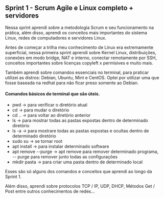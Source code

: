 ##   Sprint 1 - Scrum Agile e Linux completo + servidores

<p>

 Nessa sprint aprendi sobre a metodologia Scrum e seu funcionamento na prática, além disso, aprendi os conceitos mais importantes do sistema Linux, redes de computadores e servidores Linux.

  Antes de começar a trilha meu conhecimento de Linux era extremamente superficial, nessa primeira sprint aprendi sobre Kernel Linux, distribuições, conexões em modo bridge, NAT e interno, conectar remotamente por SSH, conceitos importantes sobre licenças copyleft x permisives e muito mais.

 Também aprendi sobre comandos essenciais no terminal, para praticar utilizei as distros: Debian, Ubuntu, Mint e CentOS. Optei por utilizar uma que fosse baseada na redhat para não ficar preso somente ao Debian.


 </p>

 #### Comandos básicos do terminal que são úteis.
- pwd -> para verificar o diretório atual
- cd -> para mudar o diretório
- cd .. -> para voltar ao diretório anterior
- ls -> para mostrar todas as pastas expostas dentro de determinado diretório
- ls -a -> para mostrare todas as pastas expostas e ocultas dentro de determinado diretório
- sudo su -> se tornar root
- apt install -> para instalar determinado software
- apt remove --purge -> apt remove para remover determinado programa, -- purge para remover junto todas as configurações
- mkdir pasta -> para criar uma pasta dentro de determinado local

Esses são só alguns dos comandos e conceitos que aprendi ao longo da Sprint 1.

Além disso, aprendi sobre protocolos TCP / IP, UDP, DHCP, Métodos Get / Post entre outros conhecimentos de redes...
